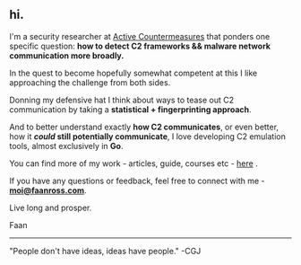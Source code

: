 ## hi.

I'm a security researcher at [Active Countermeasures](https://www.activecountermeasures.com) that ponders one specific question: **how to detect C2 frameworks && malware network communication more broadly.**

In the quest to become hopefully somewhat competent at this I like approaching the challenge from both sides.

Donning my defensive hat I think about ways to tease out C2 communication by taking a **statistical + fingerprinting approach**. 

And to better understand exactly **how C2 communicates**, or even better, how it **_could_ still potentially communicate**, 
I love developing C2 emulation tools, almost exclusively in **Go**.

You can find more of my work - articles, guide, courses etc - [here](https://faanross.com) . 

If you have any questions or feedback, feel free to connect with me - **moi@faanross.com**. 

Live long and prosper.

Faan

___

"People don't have ideas, ideas have people." -CGJ
